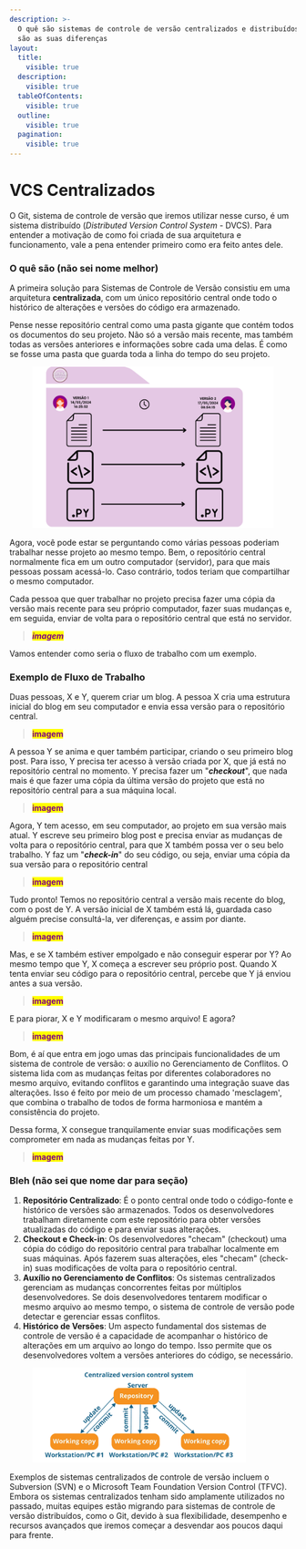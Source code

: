 ```yaml
---
description: >-
  O quê são sistemas de controle de versão centralizados e distribuídos e quais
  são as suas diferenças
layout:
  title:
    visible: true
  description:
    visible: true
  tableOfContents:
    visible: true
  outline:
    visible: true
  pagination:
    visible: true
---
```


# VCS Centralizados

O Git, sistema de controle de versão que iremos utilizar nesse curso, é um sistema distribuído (_Distributed Version Control System_ - DVCS). Para entender a motivação de como foi criada de sua arquitetura e funcionamento, vale a pena entender primeiro como era feito antes dele.

### **O quê são (não sei nome melhor)**

A primeira solução para Sistemas de Controle de Versão consistiu em uma arquitetura **centralizada**, com um único repositório central onde todo o histórico de alterações e versões do código era armazenado.

Pense nesse repositório central como uma pasta gigante que contém todos os documentos do seu projeto. Não só a versão mais recente, mas também todas as versões anteriores e informações sobre cada uma delas. É como se fosse uma pasta que guarda toda a linha do tempo do seu projeto.

<figure><img src="../../.gitbook/assets/PAS TINHA.png" alt=""><figcaption></figcaption></figure>

Agora, você pode estar se perguntando como várias pessoas poderiam trabalhar nesse projeto ao mesmo tempo. Bem, o repositório central normalmente fica em um outro computador (servidor), para que mais pessoas possam acessá-lo. Caso contrário, todos teriam que compartilhar o mesmo computador.

Cada pessoa que quer trabalhar no projeto precisa fazer uma cópia da versão mais recente para seu próprio computador, fazer suas mudanças e, em seguida, enviar de volta para o repositório central que está no servidor.

> _<mark style="color:purple;">**imagem**</mark>_

Vamos entender como seria o fluxo de trabalho com um exemplo.

### Exemplo de Fluxo de Trabalho

Duas pessoas, X e Y, querem criar um blog. A pessoa X cria uma estrutura inicial do blog em seu computador e envia essa versão para o repositório central.

> <mark style="color:purple;">**imagem**</mark>

A pessoa Y se anima e quer também participar, criando o seu primeiro blog post. Para isso, Y precisa ter acesso à versão criada por X, que já está no repositório central no momento. Y precisa fazer um "_**checkout**_", que nada mais é que fazer uma cópia da última versão do projeto que está no repositório central para a sua máquina local.

> <mark style="color:purple;">**imagem**</mark>

Agora, Y tem acesso, em seu computador, ao projeto em sua versão mais atual. Y escreve seu primeiro blog post e precisa enviar as mudanças de volta para o repositório central, para que X também possa ver o seu belo trabalho. Y faz um "_**check-in**_" do seu código, ou seja, enviar uma cópia da sua versão para o repositório central

> <mark style="color:purple;">**imagem**</mark>

Tudo pronto! Temos no repositório central a versão mais recente do blog, com o post de Y. A versão inicial de X também está lá, guardada caso alguém precise consultá-la, ver diferenças, e assim por diante.

> <mark style="color:purple;">**imagem**</mark>

Mas, e se X também estiver empolgado e não conseguir esperar por Y? Ao mesmo tempo que Y, X começa a escrever seu próprio post. Quando X tenta enviar seu código para o repositório central, percebe que Y já enviou antes a sua versão.

> <mark style="color:purple;">**imagem**</mark>

E para piorar, X e Y modificaram o mesmo arquivo! E agora?

> <mark style="color:purple;">**imagem**</mark>

Bom, é aí que entra em jogo umas das principais funcionalidades de um sistema de controle de versão: o auxílio no Gerenciamento de Conflitos. O sistema lida com as mudanças feitas por diferentes colaboradores no mesmo arquivo, evitando conflitos e garantindo uma integração suave das alterações. Isso é feito por meio de um processo chamado 'mesclagem', que combina o trabalho de todos de forma harmoniosa e mantém a consistência do projeto.

Dessa forma, X consegue tranquilamente enviar suas modificações sem comprometer em nada as mudanças feitas por Y.

> <mark style="color:purple;">**imagem**</mark>

### Bleh (não sei que nome dar para seção)

1. **Repositório Centralizado**: É o ponto central onde todo o código-fonte e histórico de versões são armazenados. Todos os desenvolvedores trabalham diretamente com este repositório para obter versões atualizadas do código e para enviar suas alterações.
2. **Checkout e Check-in**: Os desenvolvedores "checam" (checkout) uma cópia do código do repositório central para trabalhar localmente em suas máquinas. Após fazerem suas alterações, eles "checam" (check-in) suas modificações de volta para o repositório central.
3. **Auxílio no Gerenciamento de Conflitos**: Os sistemas centralizados gerenciam as mudanças concorrentes feitas por múltiplos desenvolvedores. Se dois desenvolvedores tentarem modificar o mesmo arquivo ao mesmo tempo, o sistema de controle de versão pode detectar e gerenciar essas conflitos.
4. **Histórico de Versões**: Um aspecto fundamental dos sistemas de controle de versão é a capacidade de acompanhar o histórico de alterações em um arquivo ao longo do tempo. Isso permite que os desenvolvedores voltem a versões anteriores do código, se necessário.



<figure><img src="../../.gitbook/assets/image (7).png" alt="" width="375"><figcaption></figcaption></figure>

Exemplos de sistemas centralizados de controle de versão incluem o Subversion (SVN) e o Microsoft Team Foundation Version Control (TFVC). Embora os sistemas centralizados tenham sido amplamente utilizados no passado, muitas equipes estão migrando para sistemas de controle de versão distribuídos, como o Git, devido à sua flexibilidade, desempenho e recursos avançados que iremos começar a desvendar aos poucos daqui para frente.

